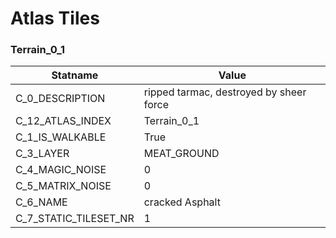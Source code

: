 

# Atlas Tiles





### Terrain_0_1
| Statname | Value | 
|  --  |  --  | 
| C_0_DESCRIPTION | ripped tarmac, destroyed by sheer force | 
| C_12_ATLAS_INDEX | Terrain_0_1 | 
| C_1_IS_WALKABLE | True | 
| C_3_LAYER | MEAT_GROUND | 
| C_4_MAGIC_NOISE | 0 | 
| C_5_MATRIX_NOISE | 0 | 
| C_6_NAME | cracked Asphalt | 
| C_7_STATIC_TILESET_NR | 1 | 

